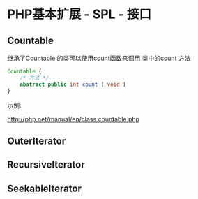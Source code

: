 # PHP基本扩展 - SPL - 接口

## Countable

继承了Countable 的类可以使用count函数来调用 类中的count 方法

```php
Countable {
    /* 方法 */
    abstract public int count ( void )
}
```

示例:

 http://php.net/manual/en/class.countable.php 

## OuterIterator

## RecursiveIterator

## SeekableIterator